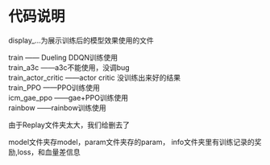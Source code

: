 # 代码说明

display_...为展示训练后的模型效果使用的文件

train							—— Dueling DDQN训练使用  
train_a3c					——a3c不能使用，没调bug  
train_actor_critic	 ——actor critic 没训练出来好的结果  
train_PPO				  ——PPO训练使用  
icm_gae_ppo			——gae+PPO训练使用  
rainbow					——rainbow训练使用  

由于Replay文件夹太大，我们给删去了  

model文件夹存model，param文件夹存的param， info文件夹里有训练记录的奖励,loss，和血量差信息  
